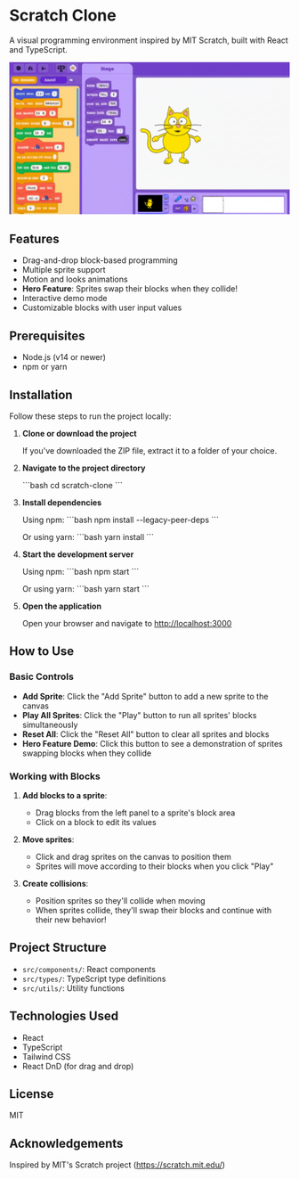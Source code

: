 # Scratch Clone

A visual programming environment inspired by MIT Scratch, built with React and TypeScript.

![Scratch Clone Screenshot](screenshot.png)

## Features

- Drag-and-drop block-based programming
- Multiple sprite support
- Motion and looks animations
- **Hero Feature**: Sprites swap their blocks when they collide!
- Interactive demo mode
- Customizable blocks with user input values

## Prerequisites

- Node.js (v14 or newer)
- npm or yarn

## Installation

Follow these steps to run the project locally:

1. **Clone or download the project**

   If you've downloaded the ZIP file, extract it to a folder of your choice.

2. **Navigate to the project directory**

   \`\`\`bash
   cd scratch-clone
   \`\`\`

3. **Install dependencies**

   Using npm:
   \`\`\`bash
   npm install --legacy-peer-deps
   \`\`\`

   Or using yarn:
   \`\`\`bash
   yarn install
   \`\`\`

4. **Start the development server**

   Using npm:
   \`\`\`bash
   npm start
   \`\`\`

   Or using yarn:
   \`\`\`bash
   yarn start
   \`\`\`

5. **Open the application**

   Open your browser and navigate to [http://localhost:3000](http://localhost:3000)

## How to Use

### Basic Controls

- **Add Sprite**: Click the "Add Sprite" button to add a new sprite to the canvas
- **Play All Sprites**: Click the "Play" button to run all sprites' blocks simultaneously
- **Reset All**: Click the "Reset All" button to clear all sprites and blocks
- **Hero Feature Demo**: Click this button to see a demonstration of sprites swapping blocks when they collide

### Working with Blocks

1. **Add blocks to a sprite**:
   - Drag blocks from the left panel to a sprite's block area
   - Click on a block to edit its values

2. **Move sprites**:
   - Click and drag sprites on the canvas to position them
   - Sprites will move according to their blocks when you click "Play"

3. **Create collisions**:
   - Position sprites so they'll collide when moving
   - When sprites collide, they'll swap their blocks and continue with their new behavior!

## Project Structure

- `src/components/`: React components
- `src/types/`: TypeScript type definitions
- `src/utils/`: Utility functions

## Technologies Used

- React
- TypeScript
- Tailwind CSS
- React DnD (for drag and drop)

## License

MIT

## Acknowledgements

Inspired by MIT's Scratch project (https://scratch.mit.edu/)

